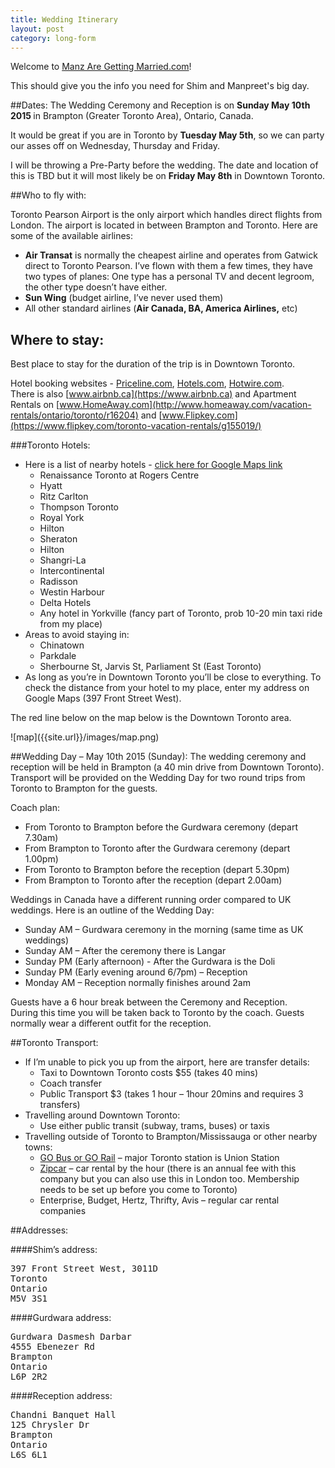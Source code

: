 ```yaml
---
title: Wedding Itinerary
layout: post
category: long-form
---
```


Welcome to [Manz Are Getting Married.com](http://www.manzaregettingmarried.com)!

This should give you the info you need for Shim and Manpreet's big day.

##Dates:
The Wedding Ceremony and Reception is on <b>Sunday May 10th 2015 </B>in Brampton (Greater Toronto Area), Ontario, Canada.

It would be great if you are in Toronto by <b> Tuesday May 5th</b>, so we can party our asses off on Wednesday, Thursday and Friday. 

I will be throwing a Pre-Party before the wedding. The date and location of this is TBD but it will most likely be on <b>Friday May 8th</B> in Downtown Toronto. 



##Who to fly with:

Toronto Pearson Airport is the only airport which handles direct flights from London. The airport is located in between Brampton and Toronto. Here are some of the available airlines:

* <b>Air Transat</b> is normally the cheapest airline and operates from Gatwick direct to Toronto Pearson. I’ve flown with them a few times, they have two types of planes: One type has a personal TV and decent legroom, the other type doesn’t have either.
* <b>Sun Wing</b> (budget airline, I’ve never used them)
* All other standard airlines (<b>Air Canada, BA, America Airlines,</B> etc)


## Where to stay:
Best place to stay for the duration of the trip is in Downtown Toronto.

Hotel booking websites - [Priceline.com](http://www.priceline.com/hotel), [Hotels.com](http://www.hotels.com), [Hotwire.com](http://www.hotwire.com). <br>
There is also [www.airbnb.ca](https://www.airbnb.ca) and Apartment Rentals on [www.HomeAway.com](http://www.homeaway.com/vacation-rentals/ontario/toronto/r16204) and [www.Flipkey.com](https://www.flipkey.com/toronto-vacation-rentals/g155019/)


###Toronto Hotels:

* Here is a list of nearby hotels - [click here for Google Maps link](https://www.google.ca/maps/search/hotels+toronto/@43.6486854,-79.3876799,15z)  
  * Renaissance Toronto at Rogers Centre
  * Hyatt
  * Ritz Carlton
  * Thompson Toronto
  * Royal York
  * Hilton
  * Sheraton
  * Hilton
  * Shangri-La
  * Intercontinental
  * Radisson
  * Westin Harbour
  * Delta Hotels
  * Any hotel in Yorkville (fancy part of Toronto, prob 10-20 min taxi ride from my place)
* Areas to avoid staying in:
  * Chinatown 
  * Parkdale
  * Sherbourne St, Jarvis St, Parliament St (East Toronto)
* As long as you’re in Downtown Toronto you’ll be close to everything. To check the distance from your hotel to my place, enter my address on Google Maps (397 Front Street West).

<p>The red line below on the map below is the Downtown Toronto area. </p>
![map]({{site.url}}/images/map.png)


##Wedding Day – May 10th 2015 (Sunday):
The wedding ceremony and reception will be held in Brampton (a 40 min drive from Downtown Toronto). <br>
Transport will be provided on the Wedding Day for two round trips from Toronto to Brampton for the guests.

Coach plan: <br>

* From Toronto to Brampton before the Gurdwara ceremony (depart 7.30am)
* From Brampton to Toronto after the Gurdwara ceremony (depart 1.00pm)
* From Toronto to Brampton before the reception (depart 5.30pm)
* From Brampton to Toronto after the reception (depart 2.00am)


Weddings in Canada have a different running order compared to UK weddings. Here is an outline of the Wedding Day:

* Sunday AM – Gurdwara ceremony in the morning (same time as UK weddings)
* Sunday AM – After the ceremony there is Langar
* Sunday PM (Early afternoon) - After the Gurdwara is the Doli
* Sunday PM (Early evening around 6/7pm) – Reception
* Monday AM – Reception normally finishes around 2am

Guests have a 6 hour break between the Ceremony and Reception.<br>
During this time you will be taken back to Toronto by the coach. Guests normally wear a different outfit for the reception.


##Toronto Transport:

* If I’m unable to pick you up from the airport, here are transfer details:
  * Taxi to Downtown Toronto costs $55 (takes 40 mins)
  * Coach transfer 
  * Public Transport $3 (takes 1 hour – 1hour 20mins and requires 3 transfers)
* Travelling around Downtown Toronto:
  * Use either public transit (subway, trams, buses) or taxis
* Travelling outside of Toronto to Brampton/Mississauga or other nearby towns:
  * [GO Bus or GO Rail](http://www.gotransit.com/) – major Toronto station is Union Station
  * [Zipcar](http://www.zipcar.ca) – car rental by the hour (there is an annual fee with this company but you can also use this in London too.  Membership needs to be set up before you come to Toronto)
  * Enterprise, Budget, Hertz, Thrifty, Avis – regular car rental companies



##Addresses:

####Shim’s address:
<pre>
397 Front Street West, 3011D
Toronto
Ontario
M5V 3S1
</pre>

####Gurdwara address:
<pre>
Gurdwara Dasmesh Darbar
4555 Ebenezer Rd
Brampton
Ontario
L6P 2R2
</pre>

####Reception address:
<pre>
Chandni Banquet Hall
125 Chrysler Dr
Brampton
Ontario
L6S 6L1
</pre>